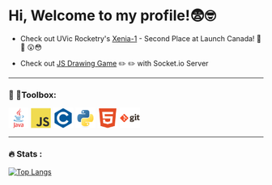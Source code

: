 # Hi, Welcome to my profile!:fearful::nerd_face:

 - Check out UVic Rocketry's [Xenia-1](https://github.com/UVicRocketry/Xenia1-Flight-Computer) - Second Place at Launch Canada! :rocket::2nd_place_medal: :astonished::flushed:


 - Check out [JS Drawing Game](https://github.com/JackCotter/FrontEndProject2-Snakeio) :pencil2: :pencil2: with Socket.io Server
 

 ---
 
 ### :toolbox: :wrench:Toolbox:
 <div>
 <img src = "https://github.com/devicons/devicon/blob/master/icons/java/java-original-wordmark.svg" width="40" height="40">
 <img src = "https://github.com/devicons/devicon/blob/master/icons/javascript/javascript-original.svg" width="40" height="40">
 <img src = "https://github.com/devicons/devicon/blob/master/icons/c/c-plain.svg" width="40" height="40">
 <img src = "https://github.com/devicons/devicon/blob/master/icons/python/python-original.svg" width="40" height="40">
 <img src = "https://github.com/devicons/devicon/blob/master/icons/html5/html5-plain.svg" width="40" height="40">
 <img src = "https://github.com/devicons/devicon/blob/master/icons/git/git-original-wordmark.svg" width="40" height="40">
 </div>

---

### :fire: Stats :
[![Top Langs](https://github-readme-stats.vercel.app/api/top-langs/?username=JackCotter&layout=compact&theme=vision-friendly-dark)](https://github.com/anuraghazra/github-readme-stats)
